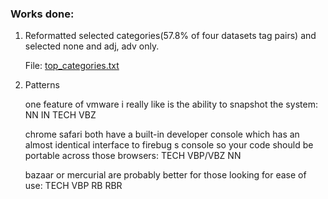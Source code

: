 ### Works done:

1. Reformatted selected categories(57.8% of four datasets tag pairs) and selected none and adj, adv only.
 
    File: [top_categories.txt](https://github.com/freddiewanah/diffSimilarTech/blob/master/outnew/cate/top_categories.txt)
1. Patterns
    
    one feature of vmware i really like is the ability to snapshot the system: NN IN TECH VBZ
    
    chrome safari both have a built-in developer console which has an almost identical interface to firebug s console so your code should be portable across those browsers: TECH VBP/VBZ NN
    
    bazaar or mercurial are probably better for those looking for ease of use: TECH VBP RB RBR
    
    
